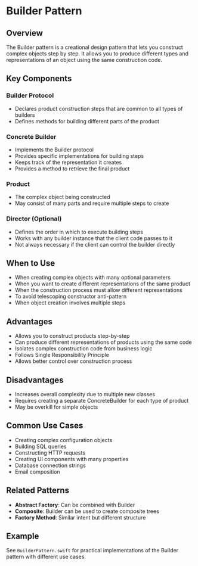 # Builder Pattern

## Overview
The Builder pattern is a creational design pattern that lets you construct complex objects step by step. It allows you to produce different types and representations of an object using the same construction code.

## Key Components

### Builder Protocol
- Declares product construction steps that are common to all types of builders
- Defines methods for building different parts of the product

### Concrete Builder
- Implements the Builder protocol
- Provides specific implementations for building steps
- Keeps track of the representation it creates
- Provides a method to retrieve the final product

### Product
- The complex object being constructed
- May consist of many parts and require multiple steps to create

### Director (Optional)
- Defines the order in which to execute building steps
- Works with any builder instance that the client code passes to it
- Not always necessary if the client can control the builder directly

## When to Use
- When creating complex objects with many optional parameters
- When you want to create different representations of the same product
- When the construction process must allow different representations
- To avoid telescoping constructor anti-pattern
- When object creation involves multiple steps

## Advantages
- Allows you to construct products step-by-step
- Can produce different representations of products using the same code
- Isolates complex construction code from business logic
- Follows Single Responsibility Principle
- Allows better control over construction process

## Disadvantages
- Increases overall complexity due to multiple new classes
- Requires creating a separate ConcreteBuilder for each type of product
- May be overkill for simple objects

## Common Use Cases
- Creating complex configuration objects
- Building SQL queries
- Constructing HTTP requests
- Creating UI components with many properties
- Database connection strings
- Email composition

## Related Patterns
- **Abstract Factory**: Can be combined with Builder
- **Composite**: Builder can be used to create composite trees
- **Factory Method**: Similar intent but different structure

## Example
See `BuilderPattern.swift` for practical implementations of the Builder pattern with different use cases.